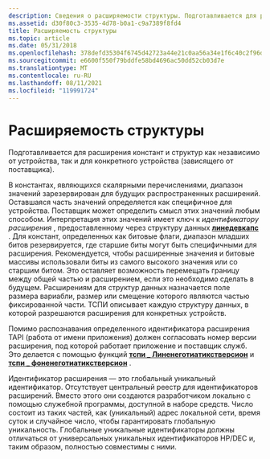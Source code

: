 ```yaml
---
description: Сведения о расширяемости структуры. Подготавливается для расширения констант и структур как независимо от устройства, так и для конкретного устройства.
ms.assetid: d30f80c3-3535-4d78-b0a1-c9a7389f8fd4
title: Расширяемость структуры
ms.topic: article
ms.date: 05/31/2018
ms.openlocfilehash: 378defd35304f6745d42723a44e21c0aa56a34e1f6c40c2f96d5f6743d61b805
ms.sourcegitcommit: e6600f550f79bddfe58bd4696ac50dd52cb03d7e
ms.translationtype: MT
ms.contentlocale: ru-RU
ms.lasthandoff: 08/11/2021
ms.locfileid: "119991724"
---
```

# <a name="structure-extensibility"></a>Расширяемость структуры

Подготавливается для расширения констант и структур как независимо от устройства, так и для конкретного устройства (зависящего от поставщика).

В константах, являющихся скалярными перечислениями, диапазон значений зарезервирован для будущих распространенных расширений. Оставшаяся часть значений определяется как специфичное для устройства. Поставщик может определить смысл этих значений любым способом. Интерпретация этих значений имеет ключ к *идентификатору расширения* , предоставленному через структуру данных [**линедевкапс**](/windows/win32/api/tapi/ns-tapi-linedevcaps) . Для констант, определенных как битовые флаги, диапазон младших битов резервируется, где старшие биты могут быть специфичными для расширения. Рекомендуется, чтобы расширенные значения и битовые массивы использовали биты из самого высокого значения или со старшим битом. Это оставляет возможность перемещать границу между общей частью и расширением, если это необходимо сделать в будущем. Расширениям для структур данных назначается поле размера вариабли, размер или смещение которого являются частью фиксированной части. ТСПИ описывает каждую структуру данных, в которой разрешаются расширения для конкретных устройств.

Помимо распознавания определенного идентификатора расширения TAPI (работа от имени приложения) должен согласовать номер версии расширения, под которой работает приложение и поставщик служб. Это делается с помощью функций [**тспи \_ Линенеготиатикстверсион**](/windows/win32/api/tspi/nf-tspi-tspi_linenegotiateextversion) и [**тспи \_ фоненеготиатикстверсион**](/windows/win32/api/tspi/nf-tspi-tspi_phonenegotiateextversion) .

Идентификатор расширения — это глобальный уникальный идентификатор. Отсутствует центральный реестр для идентификаторов расширений. Вместо этого они создаются разработчиком локально с помощью служебной программы, доступной в наборе средств. Число состоит из таких частей, как (уникальный) адрес локальной сети, время суток и случайное число, чтобы гарантировать глобальную уникальность. Глобальные уникальные идентификаторы должны отличаться от универсальных уникальных идентификаторов HP/DEC и, таким образом, полностью совместимы с ними.

 

 
